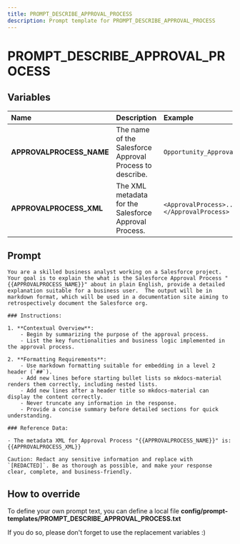 ```yaml
---
title: PROMPT_DESCRIBE_APPROVAL_PROCESS
description: Prompt template for PROMPT_DESCRIBE_APPROVAL_PROCESS
---
```


# PROMPT_DESCRIBE_APPROVAL_PROCESS

## Variables
| Name | Description | Example |
| :------|:-------------|:---------|
| **APPROVALPROCESS_NAME** | The name of the Salesforce Approval Process to describe. | `Opportunity_Approval` |
| **APPROVALPROCESS_XML** | The XML metadata for the Salesforce Approval Process. | `<ApprovalProcess>...</ApprovalProcess>` |

## Prompt

```
You are a skilled business analyst working on a Salesforce project. Your goal is to explain the what is the Salesforce Approval Process "{{APPROVALPROCESS_NAME}}" about in plain English, provide a detailed explanation suitable for a business user.  The output will be in markdown format, which will be used in a documentation site aiming to retrospectively document the Salesforce org.

### Instructions:

1. **Contextual Overview**:
    - Begin by summarizing the purpose of the approval process.
    - List the key functionalities and business logic implemented in the approval process.

2. **Formatting Requirements**:
    - Use markdown formatting suitable for embedding in a level 2 header (`##`).
    - Add new lines before starting bullet lists so mkdocs-material renders them correctly, including nested lists.
    - Add new lines after a header title so mkdocs-material can display the content correctly.
    - Never truncate any information in the response.
    - Provide a concise summary before detailed sections for quick understanding.

### Reference Data:

- The metadata XML for Approval Process "{{APPROVALPROCESS_NAME}}" is:
{{APPROVALPROCESS_XML}}

Caution: Redact any sensitive information and replace with `[REDACTED]`. Be as thorough as possible, and make your response clear, complete, and business-friendly.

```

## How to override

To define your own prompt text, you can define a local file **config/prompt-templates/PROMPT_DESCRIBE_APPROVAL_PROCESS.txt**

If you do so, please don't forget to use the replacement variables :)
